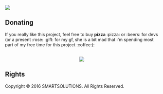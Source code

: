 <img src="http://imgur.com/a/dESOf"/>

<h2>Donating</h2>
If you really like this project, feel free to buy <b>pizza</b> :pizza: or :beers: for devs (or a present :rose: :gift: for my gf, she is a bit mad that i'm spending most part of my free time for this project :coffee:):<br/><br/>
<p align="center"><a href="https://www.paypal.com/cgi-bin/webscr?cmd=_s-xclick&hosted_button_id=9QQDJJSB4NUDG">
<img src="https://www.paypalobjects.com/en_US/GB/i/btn/btn_donateCC_LG.gif"/></a></p>

<h2>Rights</h2>
<p>Copyright © 2016 SMARTSOLUTIONS. All Rights Reserved.</p>
